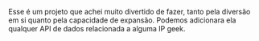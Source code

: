 Esse é um projeto que achei muito divertido de fazer, tanto pela diversão em si quanto pela capacidade de expansão. Podemos adicionara ela qualquer API de dados relacionada a alguma IP geek.
